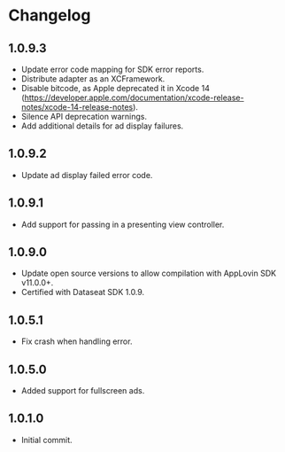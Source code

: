 # Changelog

## 1.0.9.3
* Update error code mapping for SDK error reports.
* Distribute adapter as an XCFramework.
* Disable bitcode, as Apple deprecated it in Xcode 14 (https://developer.apple.com/documentation/xcode-release-notes/xcode-14-release-notes).
* Silence API deprecation warnings.
* Add additional details for ad display failures. 

## 1.0.9.2
* Update ad display failed error code.

## 1.0.9.1
* Add support for passing in a presenting view controller.

## 1.0.9.0
* Update open source versions to allow compilation with AppLovin SDK v11.0.0+.
* Certified with Dataseat SDK 1.0.9.

## 1.0.5.1
* Fix crash when handling error. 

## 1.0.5.0
* Added support for fullscreen ads. 

## 1.0.1.0
* Initial commit.

